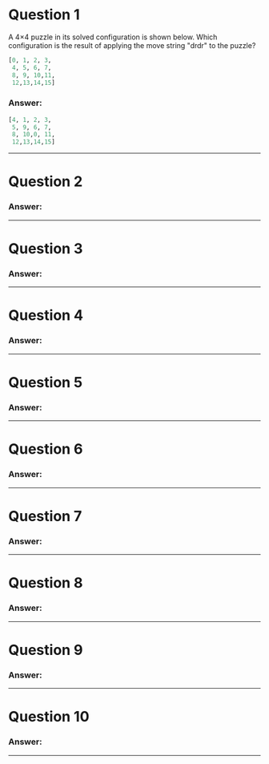 # Question 1
  A 4×4 puzzle in its solved configuration is shown below. Which configuration is the result of applying the move string "drdr" to the puzzle?

  ```python
  [0, 1, 2, 3,
   4, 5, 6, 7,
   8, 9, 10,11,
   12,13,14,15]
   ```

### Answer:
```python
[4, 1, 2, 3,
 5, 9, 6, 7,
 8, 10,0, 11,
 12,13,14,15]
```
----
# Question 2
  

### Answer:
    

----
# Question 3
  

### Answer:
    

----
# Question 4
  

### Answer:
    

----
# Question 5
  

### Answer:
    

----
# Question 6
  

### Answer:
    

----
# Question 7
  

### Answer:
    

----
# Question 8
  

### Answer:
    

----
# Question 9
  

### Answer:
    

----
# Question 10
  

### Answer:
    

----
